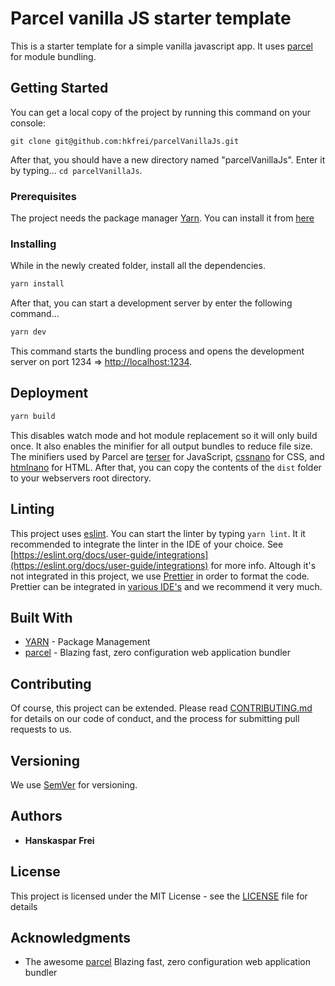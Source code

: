 # Parcel vanilla JS starter template

This is a starter template for a simple vanilla javascript app. It uses [parcel](https://parceljs.org/) for module bundling.

## Getting Started

You can get a local copy of the project by running this command on your console:

```
git clone git@github.com:hkfrei/parcelVanillaJs.git
```

After that, you should have a new directory named "parcelVanillaJs". Enter it by typing...
`cd parcelVanillaJs`.

### Prerequisites

The project needs the package manager [Yarn](https://yarnpkg.com/). You can install it from [here](https://yarnpkg.com/en/docs/install)

### Installing

While in the newly created folder, install all the dependencies.

```zsh
yarn install
```

After that, you can start a development server by enter the following command...

```zsh
yarn dev
```

This command starts the bundling process and opens the development server on port 1234 => [http://localhost:1234](http://localhost:1234).

## Deployment

```zsh
yarn build
```

This disables watch mode and hot module replacement so it will only build once. It also enables the minifier for all output bundles to reduce file size. The minifiers used by Parcel are [terser](https://github.com/terser/terser) for JavaScript, [cssnano](https://cssnano.co/) for CSS, and [htmlnano](https://github.com/posthtml/htmlnano) for HTML.
After that, you can copy the contents of the `dist` folder to your webservers root directory.

## Linting

This project uses [eslint](https://eslint.org/). You can start the linter by typing `yarn lint`. It it recommended to integrate the linter in the IDE of your choice. See [https://eslint.org/docs/user-guide/integrations](https://eslint.org/docs/user-guide/integrations) for more info.
Altough it's not integrated in this project, we use [Prettier](https://prettier.io/) in order to format the code. Prettier can be integrated in [various IDE's](https://prettier.io/docs/en/editors.html) and we recommend it very much.

## Built With

- [YARN](https://yarnpkg.com/) - Package Management
- [parcel](https://parceljs.org/) - Blazing fast, zero configuration web application bundler

## Contributing

Of course, this project can be extended.
Please read [CONTRIBUTING.md](https://gist.github.com/PurpleBooth/b24679402957c63ec426) for details on our code of conduct, and the process for submitting pull requests to us.

## Versioning

We use [SemVer](http://semver.org/) for versioning.

## Authors

- **Hanskaspar Frei**

## License

This project is licensed under the MIT License - see the [LICENSE](LICENSE) file for details

## Acknowledgments

- The awesome [parcel](https://parceljs.org/) Blazing fast, zero configuration web application bundler